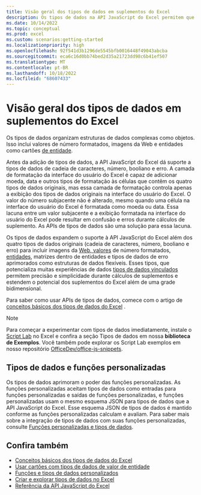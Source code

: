 ```yaml
---
title: Visão geral dos tipos de dados em suplementos do Excel
description: Os tipos de dados na API JavaScript do Excel permitem que os desenvolvedores de Suplementos do Office trabalhem com valores numéricos formatados, imagens da Web, entidades, matrizes dentro de entidades e erros aprimorados como tipos de dados.
ms.date: 10/14/2022
ms.topic: conceptual
ms.prod: excel
ms.custom: scenarios:getting-started
ms.localizationpriority: high
ms.openlocfilehash: 92f541d3b1296de5545bfb0016448f49043abcba
ms.sourcegitcommit: eca6c16d0bb74bed2d35a21723dd98c6b41ef507
ms.translationtype: MT
ms.contentlocale: pt-BR
ms.lasthandoff: 10/18/2022
ms.locfileid: "68607433"
---
```

# <a name="overview-of-data-types-in-excel-add-ins"></a>Visão geral dos tipos de dados em suplementos do Excel

Os tipos de dados organizam estruturas de dados complexas como objetos. Isso inclui valores de número formatados, imagens da Web e entidades como cartões [de entidade](excel-data-types-entity-card.md).

Antes da adição de tipos de dados, a API JavaScript do Excel dá suporte a tipos de dados de cadeia de caracteres, número, booliano e erro. A camada de formatação da interface do usuário do Excel é capaz de adicionar moeda, data e outros tipos de formatação às células que contêm os quatro tipos de dados originais, mas essa camada de formatação controla apenas a exibição dos tipos de dados originais na interface do usuário do Excel. O valor do número subjacente não é alterado, mesmo quando uma célula na interface do usuário do Excel é formatada como moeda ou data. Essa lacuna entre um valor subjacente e a exibição formatada na interface do usuário do Excel pode resultar em confusão e erros durante cálculos de suplemento. As APIs de tipos de dados são uma solução para essa lacuna.

Os tipos de dados expandem o suporte à API JavaScript do Excel além dos quatro tipos de dados originais (cadeia de caracteres, número, booliano e erro) para incluir imagens da [Web](excel-data-types-concepts.md#web-image-values)[, valores](excel-data-types-concepts.md#formatted-number-values) de número [](excel-data-types-concepts.md#improved-error-support) formatados[, entidades](excel-data-types-concepts.md#entity-values), matrizes dentro de entidades e tipos de dados de erro aprimorados como estruturas de dados flexíveis. Esses tipos, que potencializa muitas experiências de dados [tipos de dados vinculados](https://support.microsoft.com/office/what-linked-data-types-are-available-in-excel-6510ab58-52f6-4368-ba0f-6a76c0190772) permitem precisão e simplicidade durante cálculos de suplementos e estendem o potencial dos suplementos do Excel além de uma grade bidimensional.

Para saber como usar APIs de tipos de dados, comece com o artigo de [conceitos básicos dos tipos de dados do Excel](excel-data-types-concepts.md) .

> [!NOTE]
> Para começar a experimentar com tipos de dados imediatamente, instale o [Script Lab](../overview/explore-with-script-lab.md) no Excel e confira a seção Tipos de  dados em nossa **biblioteca de Exemplos**. Você também pode explorar os Script Lab exemplos em nosso repositório [OfficeDev/office-js-snippets](https://github.com/OfficeDev/office-js-snippets/tree/prod/samples/excel/20-data-types).

## <a name="data-types-and-custom-functions"></a>Tipos de dados e funções personalizadas

Os tipos de dados aprimoram o poder das funções personalizadas. As funções personalizadas aceitam tipos de dados como entradas para funções personalizadas e saídas de funções personalizadas, e funções personalizadas usam o mesmo esquema JSON para tipos de dados que a API JavaScript do Excel. Esse esquema JSON de tipos de dados é mantido conforme as funções personalizadas calculam e avaliam. Para saber mais sobre a integração de tipos de dados com suas funções personalizadas, consulte [Funções personalizadas e tipos de dados](custom-functions-data-types-concepts.md).

## <a name="see-also"></a>Confira também

- [Conceitos básicos dos tipos de dados do Excel](excel-data-types-concepts.md)
- [Usar cartões com tipos de dados de valor de entidade](excel-data-types-entity-card.md)
- [Funções e tipos de dados personalizados](custom-functions-data-types-concepts.md)
- [Criar e explorar tipos de dados no Excel](https://github.com/OfficeDev/Office-Add-in-samples/tree/main/Samples/excel-data-types-explorer)
- [Referência da API JavaScript do Excel](../reference/overview/excel-add-ins-reference-overview.md)